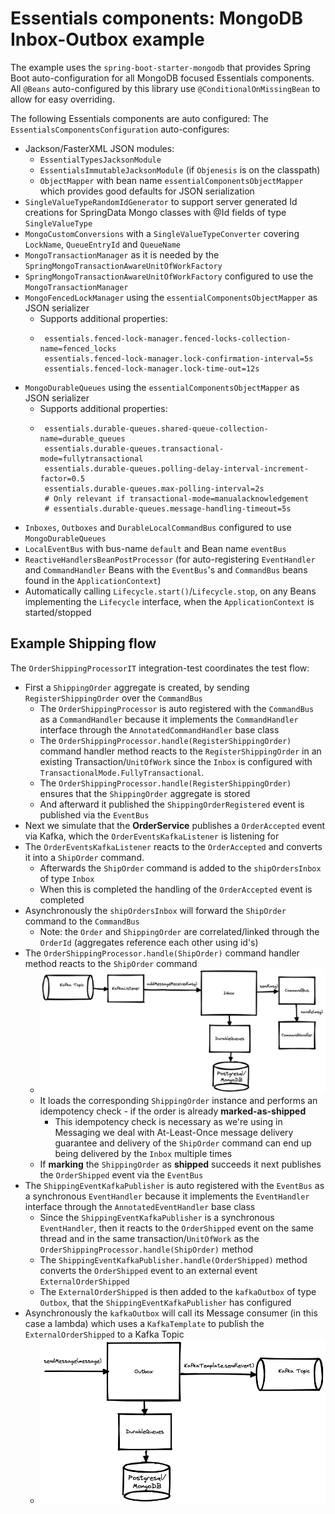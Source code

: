 # Essentials components: MongoDB Inbox-Outbox example

The example uses the `spring-boot-starter-mongodb` that provides Spring Boot auto-configuration for all MongoDB focused Essentials components.
All `@Beans` auto-configured by this library use `@ConditionalOnMissingBean` to allow for easy overriding.

The following Essentials components are auto configured:
The `EssentialsComponentsConfiguration` auto-configures:
- Jackson/FasterXML JSON modules:
    - `EssentialTypesJacksonModule`
    - `EssentialsImmutableJacksonModule` (if `Objenesis` is on the classpath)
    - `ObjectMapper` with bean name `essentialComponentsObjectMapper` which provides good defaults for JSON serialization
- `SingleValueTypeRandomIdGenerator` to support server generated Id creations for SpringData Mongo classes with @Id fields of type `SingleValueType`
- `MongoCustomConversions` with a `SingleValueTypeConverter` covering `LockName`, `QueueEntryId` and `QueueName`
- `MongoTransactionManager` as it is needed by the `SpringMongoTransactionAwareUnitOfWorkFactory`
- `SpringMongoTransactionAwareUnitOfWorkFactory` configured to use the `MongoTransactionManager`
- `MongoFencedLockManager` using the `essentialComponentsObjectMapper` as JSON serializer
    - Supports additional properties:
    - ```
       essentials.fenced-lock-manager.fenced-locks-collection-name=fenced_locks
       essentials.fenced-lock-manager.lock-confirmation-interval=5s
       essentials.fenced-lock-manager.lock-time-out=12s
      ```
- `MongoDurableQueues` using the `essentialComponentsObjectMapper` as JSON serializer
    - Supports additional properties:
    - ```
       essentials.durable-queues.shared-queue-collection-name=durable_queues
       essentials.durable-queues.transactional-mode=fullytransactional
       essentials.durable-queues.polling-delay-interval-increment-factor=0.5
       essentials.durable-queues.max-polling-interval=2s
       # Only relevant if transactional-mode=manualacknowledgement
       # essentials.durable-queues.message-handling-timeout=5s
      ```
- `Inboxes`, `Outboxes` and `DurableLocalCommandBus` configured to use `MongoDurableQueues`
- `LocalEventBus` with bus-name `default` and Bean name `eventBus`
- `ReactiveHandlersBeanPostProcessor` (for auto-registering `EventHandler` and `CommandHandler` Beans with the `EventBus`'s and `CommandBus` beans found in the `ApplicationContext`)
- Automatically calling `Lifecycle.start()`/`Lifecycle.stop`, on any Beans implementing the `Lifecycle` interface, when the `ApplicationContext` is started/stopped

## Example Shipping flow

The `OrderShippingProcessorIT` integration-test coordinates the test flow:
- First a `ShippingOrder` aggregate is created, by sending `RegisterShippingOrder` over the `CommandBus`
  - The `OrderShippingProcessor` is auto registered with the `CommandBus` as a `CommandHandler` because it implements the `CommandHandler` interface through the `AnnotatedCommandHandler` base class
  - The `OrderShippingProcessor.handle(RegisterShippingOrder)` command handler method reacts to the `RegisterShippingOrder` in an existing Transaction/`UnitOfWork`  since the `Inbox` is configured 
  with `TransactionalMode.FullyTransactional`.
  - The `OrderShippingProcessor.handle(RegisterShippingOrder)` ensures that the `ShippingOrder` aggregate is stored 
  - And afterward it published the `ShippingOrderRegistered` event is published via the `EventBus`
- Next we simulate that the **OrderService** publishes a `OrderAccepted` event via Kafka, which the `OrderEventsKafkaListener` is listening for
- The `OrderEventsKafkaListener` reacts to the `OrderAccepted` and converts it into a `ShipOrder` command.
  - Afterwards the `ShipOrder` command is added to the `shipOrdersInbox` of type `Inbox`
  - When this is completed the handling of the `OrderAccepted` event is completed
- Asynchronously the `shipOrdersInbox` will forward the `ShipOrder` command to the `CommandBus`
  - Note: the `Order` and `ShippingOrder` are correlated/linked through the `OrderId` (aggregates reference each other using id's)
- The `OrderShippingProcessor.handle(ShipOrder)` command handler method reacts to the `ShipOrder` command
  - ![Handling a Kafka Message using an Inbox](images/inbox.png) 
  - It loads the corresponding `ShippingOrder` instance and performs an idempotency check - if the order is already **marked-as-shipped**  
    - This idempotency check is necessary as we're using in Messaging we deal with At-Least-Once message delivery guarantee and delivery of the `ShipOrder` command can end up 
    being delivered by the `Inbox` multiple times
  - If **marking** the `ShippingOrder` as **shipped** succeeds it next publishes the `OrderShipped` event via the `EventBus`
- The `ShippingEventKafkaPublisher` is auto registered with the `EventBus` as a synchronous `EventHandler` because it implements the `EventHandler` interface through the `AnnotatedEventHandler` base class
  - Since the `ShippingEventKafkaPublisher` is a synchronous `EventHandler`, then it reacts to the `OrderShipped` event on the same thread and in the same transaction/`UnitOfWork` as the `OrderShippingProcessor.handle(ShipOrder)` method
  - The `ShippingEventKafkaPublisher.handle(OrderShipped)` method converts the `OrderShipped` event to an external event `ExternalOrderShipped`
  - The `ExternalOrderShipped` is then added to the `kafkaOutbox` of type `Outbox`, that the `ShippingEventKafkaPublisher` has configured
- Asynchronously the `kafkaOutbox` will call its Message consumer (in this case a lambda) which uses a `KafkaTemplate` to publish the `ExternalOrderShipped` to a Kafka Topic
  - ![Publishing a Kafka Message using an Outbox](images/outbox.png)
